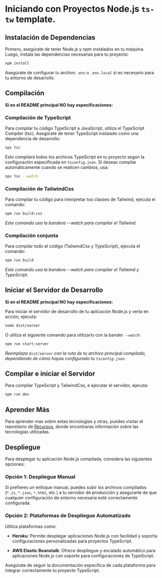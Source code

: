# Iniciando con Proyectos Node.js `ts-tw` template.

## Instalación de Dependencias

Primero, asegúrate de tener Node.js y npm instalados en tu máquina. Luego, instala las dependencias necesarias para tu proyecto:

```bash
npm install
```

Asegúrate de configurar tu archivo `.env` o `.env.local` si es necesario para tu entorno de desarrollo.

## Compilación
**Si en el README principal NO hay especificaciones:**
### Compilación de TypeScript
Para compilar tu código TypeScript a JavaScript, utiliza el TypeScript Compiler (tsc). Asegúrate de tener TypeScript instalado como una dependencia de desarrollo:

```bash
npx tsc
```

Esto compilará todos los archivos TypeScript en tu proyecto según la configuración especificada en `tsconfig.json`. Si deseas compilar automáticamente cuando se realicen cambios, usa:

```bash
npx tsc --watch
```
### Compilación de TailwindCss
Para compilar tu código para interpretar tus classes de Tailwind, ejecuta el comando:


```bash
npm run build:css
```
_Este comando usa la bandera --watch para compilar el Tailwind._ 
### Compilación conjunta
Para compilar todo el código (TailwindCss y TypeScript), ejecuta el comando:

```bash
npm run build
```
_Este comando usa la bandera --watch para compilar el Tailwind y TypeScript._ 
## Iniciar el Servidor de Desarrollo
**Si en el README principal NO hay especificaciones:**

Para iniciar el servidor de desarrollo de tu aplicación Node.js y verla en acción, ejecuta:

```bash
node dist/server
```

O utiliza el siguiente comando para utilizarlo con la bander `--watch`:

```bash
npm run start:server
```

_Reemplaza `dist/server` con la ruta de tu archivo principal compilado, dependiendo de cómo hayas configurado tu `tsconfig.json`._

## Compilar e iniciar el Servidor
Para compilar TypeScript y TailwindCss, e ejecutar el servidor, ejecuta:

```bash
npm run dev
```

## Aprender Más

Para aprender mas sobre estas tecnologías y otras, puedes visitar el repositorio de [Recursos](https://github.com/SKRTEEEEEE/markdowns), donde encontraras información sobre las tecnologías utilizadas.

## Despliegue

Para desplegar tu aplicación Node.js compilada, considera las siguientes opciones:

### Opción 1: Despliegue Manual

Si prefieres un enfoque manual, puedes subir los archivos compilados (`*.js`, `*.json`, `*.html`, etc.) a tu servidor de producción y asegurarte de que cualquier configuración de entorno necesaria esté correctamente configurada.

### Opción 2: Plataformas de Despliegue Automatizado

Utiliza plataformas como:

- **Heroku**: Permite desplegar aplicaciones Node.js con facilidad y soporta configuraciones personalizadas para proyectos TypeScript.

- **AWS Elastic Beanstalk**: Ofrece despliegue y escalado automático para aplicaciones Node.js con soporte para configuraciones de TypeScript.

Asegúrate de seguir la documentación específica de cada plataforma para integrar correctamente tu proyecto TypeScript.
